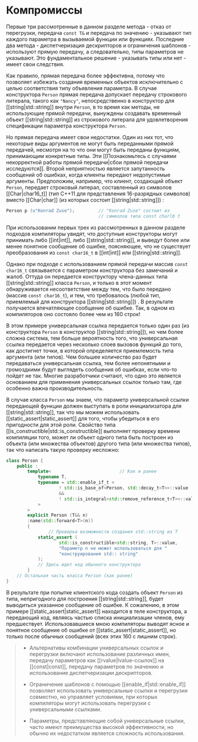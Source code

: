 # Компромиссы

Первые три рассмотренные в данном разделе метода - отказ от перегрузки, передача `coпst Т&` и передача по значению - указывают тип каждого параметра в вызываемой функции или функциях. Последние два метода - диспетчеризация дескрипторов и ограничения шаблонов - используют прямую передачу, а следовательно, типы параметров не указывают. Это фундаментальное решение - указывать типы или нет - имеет свои следствия.

Как правило, прямая передача более эффективна, потому что позволяет избежать создания временных объектов исключительно с целью соответствия типу объявления параметра. В случае конструктора `Person` прямая передача допускает передачу строкового литерала, такого как `"Nancy"`, непосредственно в конструктор для [[string|std::striпg]] внутри `Person`, в то время как методы, не использующие прямой передачи, вынуждены создавать временный объект [[string|std::striпg]] из строкового литерала для удовлетворения спецификации параметра конструктора `Person`.

Но прямая передача имеет свои недостатки. Один из них тот, что некоторые виды аргументов не могут быть переданными прямой передачей, несмотря на то что они могут быть переданы функциям, принимающим конкретные типы. Эти [[Познакомьтесь с случаями некорректной работы прямой передачи|сбои прямой передачи исследуются]]. Второй неприятностью является запутанность сообщений об ошибках, когда клиенты передают недопустимые аргументы. Предположим, например, что клиент, создающий объект `Person`, передает строковый литерал, составленный из символов [[Char|char16_t]] (тип С++11 для представления 16-разрядных символов) вместо [[Char|char]] (из которых состоит [[string|std::string]]) :

```c++
Person p (u"Konrad Zuse");         // "Konrad Zuse" состоит иэ
                                   // символов типа const charlб t
```

При использовании первых трех из рассмотренных в данном разделе подходов компиляторы увидят, что доступные конструкторы могут принимать либо [[int|int]], либо [[string|std::string]], и выведут более или менее понятное сообщение об ошибке, поясняющее, что не существует преобразования из `const char16_t` в [[int|int]] или [[string|std::string]].

Однако при подходе с использованием прямой передачи массив `const char16_t` связывается с параметром конструктора без замечаний и жалоб. Оттуда он передается конструктору члена-данных типа [[string|std::string]] класса `Person`, и только в этот момент обнаруживается несоответствие между тем, что было передано (массив `const char16_t`), и тем, что требовалось (любой тип, приемлемый для конструктора [[string|std::string]]) . В результате получается впечатляющее сообщение об ошибке. Так, в одном из компиляторов оно состояло более чем из 160 строк!

В этом примере универсальная ссылка передается только один раз (из конструктора `Person` в конструктор [[string|std::string]]), но чем более сложна система, тем больше вероятность того, что универсальная ссылка передается через несколько слоев вызовов функций до того, как достигнет точки, в которой определяется приемлемость типа аргумента (или типов). Чем большее количество раз будет передаваться универсальная ссылка, тем более непонятными и громоздкими будут выглядеть сообщения об ошибках, если что-то пойдет не так. Многие разработчики считают, что одно это является основанием для применения универсальных ссылок только там, где особенно важна производительность.

В случае класса `Person` мы знаем, что параметр универсальной ссылки передающей функции должен выступать в роли инициализатора для [[string|std::string]], так что мы можем использовать [[static_assert|static_assert]] для того, чтобы убедиться в его пригодности для этой роли. Свойство типа [[is_constructible|std::is_constructible]] выполняет проверку времени компиляции того, может ли объект одного типа быть построен из объекта (или множества объектов) другого типа (или множества типов), так что написать такую проверку несложно:

```c++
class Person {
	public :
		template<                          // Как и ранее
			typename Т,
			typename = std::enable_if_t <
					! std::is_base_of<Person, std::decay_t<T>>::value
					&&
					! std::is_integral<std::remove_reference_t<T>>::value
            >
        >
		explicit Person (T&& n)
		:name(std::forward<T>(n))
		{
				// Проверка возможности создания std::string из Т
			static_assert (
					std::is_constructible<std::string, Т>::value,
					"Параметр n не может использоваться для "
					"конструирования std:: string"
			);
			// Здесь идет код обычного конструктора
		}
	// Остальная часть класса Person (как ранее)
}
```

В результате при попытке клиентского кода создать объект `Person` из типа, непригодного для построения [[string|std::string]], будет выводиться указанное сообщение об ошибке. К сожалению, в этом примере [[static_assert|static_assert]] находится в теле конструктора, а передающий код, являясь частью списка инициализации членов, ему предшествует. Использовавшиеся мною компиляторы выводят ясное и понятное сообщение об ошибке от [[static_assert|static_assert]], но только после обычных сообщений (всех этих 160 с лишним строк).

> - Альтернативы комбинации универсальных ссылок и перегрузки включают использование различных имен, передачу параметров как [[rvalue|lvalue-ccылoк]] на [[const|const]], передачу параметров по значению и использование диспетчеризации дескрипторов.
> 
> - Ограничение шаблонов с помощью [[enable_if|std::enable_if]] позволяет использовать универсальные ссылки и перегрузки совместно, но управляет условиями, при которых компиляторы могут использовать перегрузки с универсальными ссылками.
> 
> - Параметры, представляющие собой универсальные ссылки, часто имеют преимущества высокой эффективности, но обычно их недостатком является сложность использования.






















